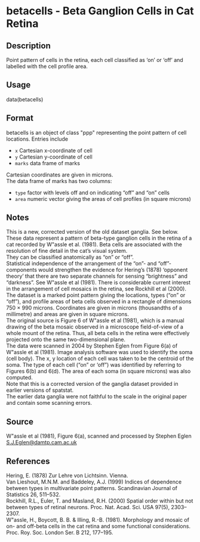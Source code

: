 # betacells - Beta Ganglion Cells in Cat Retina

## Description
Point pattern of cells in the retina, each cell classified as ‘on’ or ‘off’ and labelled with the cell profile area.

## Usage
data(betacells)

## Format
betacells is an object of class "ppp" representing the point pattern of cell locations. Entries include
- `x` Cartesian x-coordinate of cell
- `y` Cartesian y-coordinate of cell
- `marks` data frame of marks  

Cartesian coordinates are given in microns.  
The data frame of marks has two columns:
- `type` factor with levels off and on indicating “off” and “on” cells
- `area` numeric vector giving the areas of cell profiles (in square microns)

## Notes
This is a new, corrected version of the old dataset ganglia. See below.  
These data represent a pattern of beta-type ganglion cells in the retina of a cat recorded by W\"assle et al. (1981). Beta cells are associated with the resolution of fine detail in the cat’s visual system.  
They can be classified anatomically as “on” or “off”.  
Statistical independence of the arrangement of the “on”- and “off”-components would strengthen the evidence for Hering’s (1878) ‘opponent theory’ that there are two separate channels for sensing “brightness” and “darkness”. See W\"assle et al (1981). There is considerable current interest in the arrangement of cell mosaics in the retina, see Rockhill et al (2000).  
The dataset is a marked point pattern giving the locations, types (“on” or “off”), and profile areas of beta cells observed in a rectangle of dimensions 750 × 990 microns. Coordinates are given in microns (thousandths of a millimetre) and areas are given in square microns.  
The original source is Figure 6 of W\"assle et al (1981), which is a manual drawing of the beta mosaic observed in a microscope field-of-view of a whole mount of the retina. Thus, all beta cells in the retina were effectively projected onto the same two-dimensional plane.  
The data were scanned in 2004 by Stephen Eglen from Figure 6(a) of W\"assle et al (1981). Image analysis software was used to identify the soma (cell body). The x, y location of each cell was taken to be the centroid of the soma. The type of each cell (“on” or ‘off”) was identified by referring to Figures 6(b) and 6(d). The area of each soma (in square microns) was also computed.  
Note that this is a corrected version of the ganglia dataset provided in earlier versions of spatstat.  
The earlier data ganglia were not faithful to the scale in the original paper and contain some scanning errors.

## Source
W\"assle et al (1981), Figure 6(a), scanned and processed by Stephen Eglen <S.J.Eglen@damtp.cam.ac.uk>

## References
Hering, E. (1878) Zur Lehre von Lichtsinn. Vienna.  
Van Lieshout, M.N.M. and Baddeley, A.J. (1999) Indices of dependence between types in multivariate point patterns. Scandinavian Journal of Statistics 26, 511–532.  
Rockhill, R.L., Euler, T. and Masland, R.H. (2000) Spatial order within but not between types of retinal neurons. Proc. Nat. Acad. Sci. USA 97(5), 2303–2307.  
W\"assle, H., Boycott, B. B. & Illing, R.-B. (1981). Morphology and mosaic of on- and off-beta cells in the cat retina and some functional considerations. Proc. Roy. Soc. London Ser. B 212, 177–195.
